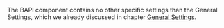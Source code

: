 The BAPI component contains no other specific settings than the General Settings, which we already discussed in chapter 
[General Settings](../getting-started-xu/general-settings).